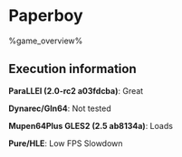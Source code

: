 # Paperboy 

%game_overview%

## Execution information

**ParaLLEl (2.0-rc2 a03fdcba)**: Great

**Dynarec/Gln64**: Not tested

**Mupen64Plus GLES2 (2.5 ab8134a)**: Loads

**Pure/HLE**: Low FPS Slowdown